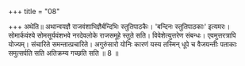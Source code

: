 +++
title = "08"

+++
अथेति॥ अथान्वयज्ञै राजवंशाभिज्ञैर्बन्दिभिः स्तुतिपाठकैः। 'बन्दिनः स्तुतिपाठकाः' इत्यमरः। सोमार्कवंश्ये सोमसूर्यवंशभवे नरदेवलोके राजसमूहे स्तुते सति। विवेशेत्युत्तरेण संबन्धः। एवमुत्तरत्रापि योज्यम्। संचारिते समन्तात्प्रचारिते। अगुरुंसारो योनिः कारणं यस्य तस्मिन् धूपे च वैजयन्तीः पताकाः समुत्सर्पति सति अतिक्रम्य गच्छति सति ॥ 8 ॥
